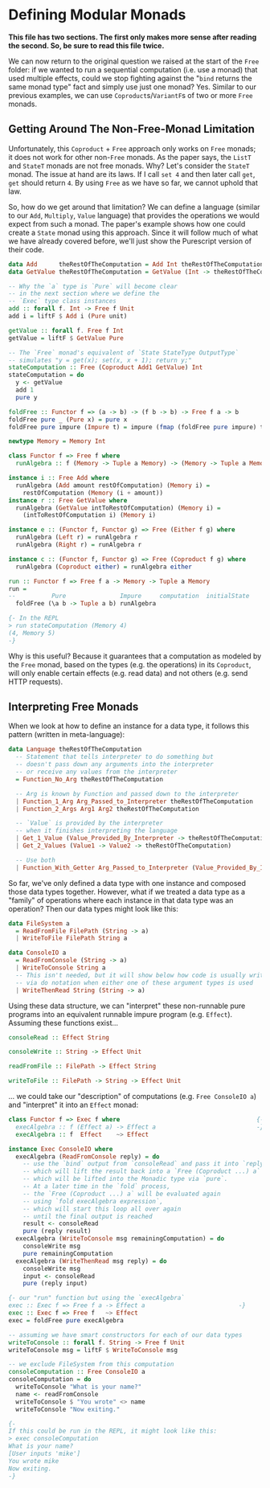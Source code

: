 # Defining Modular Monads

**This file has two sections. The first only makes more sense after reading the second. So, be sure to read this file twice.**

We can now return to the original question we raised at the start of the `Free` folder: if we wanted to run a sequential computation (i.e. use a monad) that used multiple effects, could we stop fighting against the "`bind` returns the same monad type" fact and simply use just one monad? Yes. Similar to our previous examples, we can use `Coproduct`s/`VariantF`s of two or more `Free` monads.

## Getting Around The Non-Free-Monad Limitation

Unfortunately, this `Coproduct` + `Free` approach only works on `Free` monads; it does not work for other non-`Free` monads. As the paper says, the `ListT` and `StateT` monads are not free monads. Why? Let's consider the `StateT` monad. The issue at hand are its laws. If I call `set 4` and then later call `get`, `get` should return `4`. By using `Free` as we have so far, we cannot uphold that law.

So, how do we get around that limitation? We can define a language (similar to our `Add`, `Multiply`, `Value` language) that provides the operations we would expect from such a monad. The paper's example shows how one could create a `State` monad using this approach. Since it will follow much of what we have already covered before, we'll just show the Purescript version of their code.
```purescript
data Add      theRestOfTheComputation = Add Int theRestOfTheComputation
data GetValue theRestOfTheComputation = GetValue (Int -> theRestOfTheComputation)

-- Why the `a` type is `Pure` will become clear
-- in the next section where we define the
-- `Exec` type class instances
add :: forall f. Int -> Free f Unit
add i = liftF $ Add i (Pure unit)

getValue :: forall f. Free f Int
getValue = liftF $ GetValue Pure

-- The `Free` monad's equivalent of `State StateType OutputType`
-- simulates "y = get(x); set(x, x + 1); return y;"
stateComputation :: Free (Coproduct Add1 GetValue) Int
stateComputation = do
  y <- getValue
  add 1
  pure y

foldFree :: Functor f => (a -> b) -> (f b -> b) -> Free f a -> b
foldFree pure _ (Pure x) = pure x
foldFree pure impure (Impure t) = impure (fmap (foldFree pure impure) t)

newtype Memory = Memory Int

class Functor f => Free f where
  runAlgebra :: f (Memory -> Tuple a Memory) -> (Memory -> Tuple a Memory)

instance i :: Free Add where
  runAlgebra (Add amount restOfComputation) (Memory i) =
    restOfComputation (Memory (i + amount))
instance r :: Free GetValue where
  runAlgebra (GetValue intToRestOfComputation) (Memory i) =
    (intToRestOfComputation i) (Memory i)

instance e :: (Functor f, Functor g) => Free (Either f g) where
  runAlgebra (Left r) = runAlgebra r
  runAlgebra (Right r) = runAlgebra r

instance c :: (Functor f, Functor g) => Free (Coproduct f g) where
  runAlgebra (Coproduct either) = runAlgebra either

run :: Functor f => Free f a -> Memory -> Tuple a Memory
run =
--          Pure               Impure     computation  initialState
  foldFree (\a b -> Tuple a b) runAlgebra

{- In the REPL
> run stateComputation (Memory 4)
(4, Memory 5)
-}
```
Why is this useful? Because it guarantees that a computation as modeled by the `Free` monad, based on the types (e.g. the operations) in its `Coproduct`, will only enable certain effects (e.g. read data) and not others (e.g. send HTTP requests).

## Interpreting Free Monads

When we look at how to define an instance for a data type, it follows this pattern (written in meta-language):
```purescript
data Language theRestOfTheComputation
  -- Statement that tells interpreter to do something but
  -- doesn't pass down any arguments into the interpreter
  -- or receive any values from the interpreter
  = Function_No_Arg theRestOfTheComputation

  -- Arg is known by Function and passed down to the interpreter
  | Function_1_Arg Arg_Passed_to_Interpreter theRestOfTheComputation
  | Function_2_Args Arg1 Arg2 theRestOfTheComputation

  -- `Value` is provided by the interpreter
  -- when it finishes interpreting the language
  | Get_1_Value (Value_Provided_By_Interpreter -> theRestOfTheComputation)
  | Get_2_Values (Value1 -> Value2 -> theRestOfTheComputation)

  -- Use both
  | Function_With_Getter Arg_Passed_to_Interpreter (Value_Provided_By_Interpreter -> theRestOfTheComputation)
```
So far, we've only defined a data type with one instance and composed those data types together. However, what if we treated a data type as a "family" of operations where each instance in that data type was an operation? Then our data types might look like this:
```purescript
data FileSystem a
  = ReadFromFile FilePath (String -> a)
  | WriteToFile FilePath String a

data ConsoleIO a
  = ReadFromConsole (String -> a)
  | WriteToConsole String a
  -- This isn't needed, but it will show below how code is usually written
  -- via do notation when either one of these argument types is used
  | WriteThenRead String (String -> a)
```
Using these data structure, we can "interpret" these non-runnable pure programs into an equivalent runnable impure program (e.g. `Effect`). Assuming these functions exist...
```purescript
consoleRead :: Effect String

consoleWrite :: String -> Effect Unit

readFromFile :: FilePath -> Effect String

writeToFile :: FilePath -> String -> Effect Unit
```
... we could take our "description" of computations (e.g. `Free ConsoleIO a`) and "interpret" it into an `Effect` monad:
```purescript
class Functor f => Exec f where                                      {-
  execAlgebra :: f (Effect a) -> Effect a                            -}
  execAlgebra :: f  Effect    ~> Effect

instance Exec ConsoleIO where
  execAlgebra (ReadFromConsole reply) = do
    -- use the `bind` output from `consoleRead` and pass it into `reply`
    -- which will lift the result back into a `Free (Coproduct ...) a`
    -- which will be lifted into the Monadic type via `pure`.
    -- At a later time in the `fold` process,
    -- the `Free (Coproduct ...) a` will be evaluated again
    -- using `fold execAlgebra expression`,
    -- which will start this loop all over again
    -- until the final output is reached
    result <- consoleRead
    pure (reply result)
  execAlgebra (WriteToConsole msg remainingComputation) = do
    consoleWrite msg
    pure remainingComputation
  execAlgebra (WriteThenRead msg reply) = do
    consoleWrite msg
    input <- consoleRead
    pure (reply input)

{- our "run" function but using the `execAlgebra`
exec :: Exec f => Free f a -> Effect a                          -}
exec :: Exec f => Free f   ~> Effect
exec = foldFree pure execAlgebra

-- assuming we have smart constructors for each of our data types
writeToConsole :: forall f. String -> Free f Unit
writeToConsole msg = liftF $ WriteToConsole msg

-- we exclude FileSystem from this computation
consoleComputation :: Free ConsoleIO a
consoleComputation = do
  writeToConsole "What is your name?"
  name <- readFromConsole
  writeToConsole $ "You wrote" <> name
  writeToConsole "Now exiting."

{-
If this could be run in the REPL, it might look like this:
> exec consoleComputation
What is your name?
[User inputs 'mike']
You wrote mike
Now exiting.
-}
```
